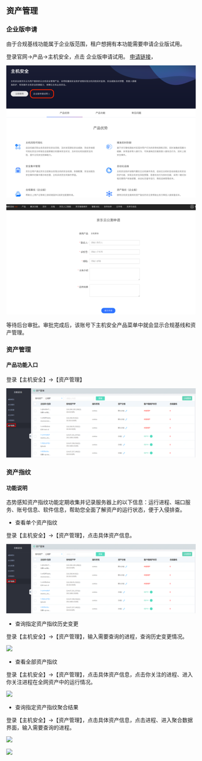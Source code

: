 ## 资产管理

### 企业版申请

由于合规基线功能属于企业版范围，租户想拥有本功能需要申请企业版试用。

登录官网->产品->主机安全，点击 企业版申请试用。
[申请链接](https://www.jdcloud.com/cn/public/testApply/baseline)，

![申请试用1](../../../../image/Endpoint-Security/申请试用-1.png)

![申请试用2](../../../../image/Endpoint-Security/申请试用-2.png)

等待后台审批。审批完成后，该账号下主机安全产品菜单中就会显示合规基线和资产管理。


### 资产管理

#### 产品功能入口

登录【主机安全】->【资产管理】

![资产管理1](../../../../image/Endpoint-Security/资产管理-1.png)


### 资产指纹

#### 功能说明
态势感知资产指纹功能定期收集并记录服务器上的以下信息：运行进程、端口服务、账号信息、软件信息，帮助您全面了解资产的运行状态，便于入侵排查。

- 查看单个资产指纹

登录【主机安全】->【资产管理】，点击具体资产信息。

![资产管理1](../../../../image/Endpoint-Security/资产管理-1.png)


- 查询指定资产指纹历史变更

登录【主机安全】->【资产管理】，输入需要查询的进程，查询历史变更情况。

![](../../../../image/Situational-Awareness/filter1.png)


- 查看全部资产指纹

登录【主机安全】->【资产管理】，点击具体资产信息，点击你关注的进程、进入你关注进程在全网资产中的运行情况。

![](../../../../image/Situational-Awareness/bash.png)


- 查询指定资产指纹聚合结果

登录【主机安全】->【资产管理】，点击具体资产信息，点击进程、进入聚合数据界面，输入需要查询的进程。

![](../../../../image/Situational-Awareness/filter2.png)

![](../../../../image/Situational-Awareness/filter3.png)

